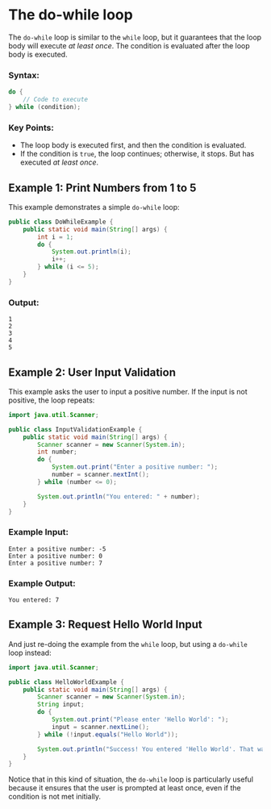 # The do-while loop

The `do-while` loop is similar to the `while` loop, but it guarantees that the loop body will execute _at least once_. The condition is evaluated after the loop body is executed.

### Syntax:

```java
do {
    // Code to execute
} while (condition);

```

### Key Points:
- The loop body is executed first, and then the condition is evaluated.
- If the condition is `true`, the loop continues; otherwise, it stops. But has executed _at least once_.

## Example 1: Print Numbers from 1 to 5
This example demonstrates a simple `do-while` loop:

```java
public class DoWhileExample {
    public static void main(String[] args) {
        int i = 1;
        do {
            System.out.println(i);
            i++;
        } while (i <= 5);
    }
}
```

### Output:
```
1
2
3
4
5
```

## Example 2: User Input Validation
This example asks the user to input a positive number. If the input is not positive, the loop repeats:

```java
import java.util.Scanner;

public class InputValidationExample {
    public static void main(String[] args) {
        Scanner scanner = new Scanner(System.in);
        int number;
        do {
            System.out.print("Enter a positive number: ");
            number = scanner.nextInt();
        } while (number <= 0);

        System.out.println("You entered: " + number);
    }
}
```

### Example Input:
```
Enter a positive number: -5
Enter a positive number: 0
Enter a positive number: 7
```

### Example Output:
```
You entered: 7
```

## Example 3: Request Hello World Input

And just re-doing the example from the `while` loop, but using a `do-while` loop instead:

```java
import java.util.Scanner;

public class HelloWorldExample {
    public static void main(String[] args) {
        Scanner scanner = new Scanner(System.in);
        String input;
        do {
            System.out.print("Please enter 'Hello World': ");
            input = scanner.nextLine();
        } while (!input.equals("Hello World"));

        System.out.println("Success! You entered 'Hello World'. That was very well done! Praise to you!");
    }
}
```

Notice that in this kind of situation, the `do-while` loop is particularly useful because it ensures that the user is prompted at least once, even if the condition is not met initially.